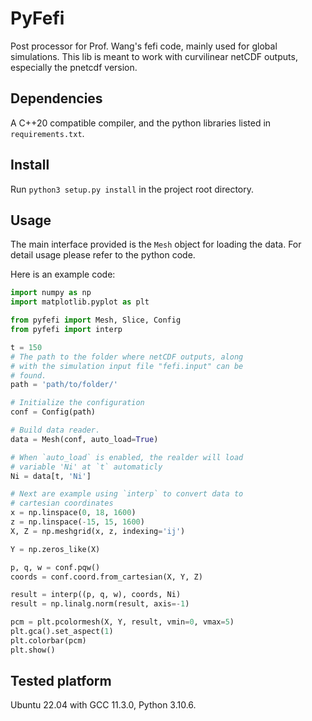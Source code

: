 # PyFefi
Post processor for Prof. Wang's fefi code, mainly used for global simulations. This lib is meant to work with curvilinear netCDF outputs, especially the pnetcdf version.

## Dependencies
A C++20 compatible compiler, and the python libraries listed in `requirements.txt`.

## Install
Run `python3 setup.py install` in the project root directory.

## Usage
The main interface provided is the `Mesh` object for loading the data. For detail usage please refer to the python code.

Here is an example code:

```python
import numpy as np
import matplotlib.pyplot as plt

from pyfefi import Mesh, Slice, Config
from pyfefi import interp

t = 150
# The path to the folder where netCDF outputs, along
# with the simulation input file "fefi.input" can be
# found.
path = 'path/to/folder/'

# Initialize the configuration
conf = Config(path)

# Build data reader.
data = Mesh(conf, auto_load=True)

# When `auto_load` is enabled, the realder will load
# variable 'Ni' at `t` automaticly
Ni = data[t, 'Ni']

# Next are example using `interp` to convert data to
# cartesian coordinates
x = np.linspace(0, 18, 1600)
z = np.linspace(-15, 15, 1600)
X, Z = np.meshgrid(x, z, indexing='ij')

Y = np.zeros_like(X)

p, q, w = conf.pqw()
coords = conf.coord.from_cartesian(X, Y, Z)

result = interp((p, q, w), coords, Ni)
result = np.linalg.norm(result, axis=-1)

pcm = plt.pcolormesh(X, Y, result, vmin=0, vmax=5)
plt.gca().set_aspect(1)
plt.colorbar(pcm)
plt.show()
```

## Tested platform
Ubuntu 22.04 with GCC 11.3.0, Python 3.10.6.
